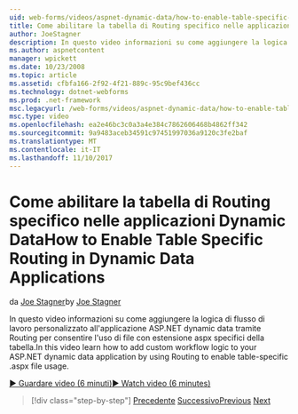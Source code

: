```yaml
---
uid: web-forms/videos/aspnet-dynamic-data/how-to-enable-table-specific-routing-in-dynamic-data-applications
title: Come abilitare la tabella di Routing specifico nelle applicazioni Dynamic Data | Documenti Microsoft
author: JoeStagner
description: In questo video informazioni su come aggiungere la logica di flusso di lavoro personalizzato all'applicazione ASP.NET dynamic data tramite Routing per consentire l'uso di file con estensione aspx specifici della tabella.
ms.author: aspnetcontent
manager: wpickett
ms.date: 10/23/2008
ms.topic: article
ms.assetid: cfbfa166-2f92-4f21-889c-95c9bef436cc
ms.technology: dotnet-webforms
ms.prod: .net-framework
msc.legacyurl: /web-forms/videos/aspnet-dynamic-data/how-to-enable-table-specific-routing-in-dynamic-data-applications
msc.type: video
ms.openlocfilehash: ea2e46bc3c0a3a4e384c7862606468b4862ff342
ms.sourcegitcommit: 9a9483aceb34591c97451997036a9120c3fe2baf
ms.translationtype: MT
ms.contentlocale: it-IT
ms.lasthandoff: 11/10/2017
---
```

<a name="how-to-enable-table-specific-routing-in-dynamic-data-applications"></a><span data-ttu-id="d60cc-103">Come abilitare la tabella di Routing specifico nelle applicazioni Dynamic Data</span><span class="sxs-lookup"><span data-stu-id="d60cc-103">How to Enable Table Specific Routing in Dynamic Data Applications</span></span>
====================
<span data-ttu-id="d60cc-104">da [Joe Stagner](https://github.com/JoeStagner)</span><span class="sxs-lookup"><span data-stu-id="d60cc-104">by [Joe Stagner](https://github.com/JoeStagner)</span></span>

<span data-ttu-id="d60cc-105">In questo video informazioni su come aggiungere la logica di flusso di lavoro personalizzato all'applicazione ASP.NET dynamic data tramite Routing per consentire l'uso di file con estensione aspx specifici della tabella.</span><span class="sxs-lookup"><span data-stu-id="d60cc-105">In this video learn how to add custom workflow logic to your ASP.NET dynamic data application by using Routing to enable table-specific .aspx file usage.</span></span>

[<span data-ttu-id="d60cc-106">&#9654; Guardare video (6 minuti)</span><span class="sxs-lookup"><span data-stu-id="d60cc-106">&#9654; Watch video (6 minutes)</span></span>](https://channel9.msdn.com/Blogs/ASP-NET-Site-Videos/how-to-enable-table-specific-routing-in-dynamic-data-applications)

>[!div class="step-by-step"]
<span data-ttu-id="d60cc-107">[Precedente](enable-in-line-editing-in-aspnet-dynamic-data-applications.md)
[Successivo](how-to-use-attribute-validation-in-aspnet-dynamic-data-applications.md)</span><span class="sxs-lookup"><span data-stu-id="d60cc-107">[Previous](enable-in-line-editing-in-aspnet-dynamic-data-applications.md)
[Next](how-to-use-attribute-validation-in-aspnet-dynamic-data-applications.md)</span></span>
